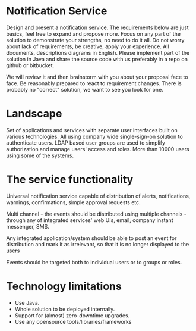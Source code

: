 Notification Service
=====================
Design and present a notification service. The requirements below are just basics, feel free to expand and propose more. Focus on any part of the solution to demonstrate your strengths, no need to do it all.  Do not worry about lack of requirements, be creative, apply your experience.  All documents, descriptions diagrams in English. Please implement part of the solution in Java and share the source code with us preferably in a repo on github or bitbucket. 

We will review it and then brainstorm with you about your proposal face to face. Be reasonably prepared to react to requirement changes. There is probably no "correct" solution, we want to see you look for one. 


Landscape 
=========
Set of applications and services with separate user interfaces built on various technologies.  All using company wide single-sign-on solution to authenticate users. LDAP based user groups are used to simplify authorization and manage users' access and roles. More than 10000 users using some of the systems.


The service functionality 
===========================
Universal notification service capable of distribution of alerts, notifications, warnings, confirmations, simple approval requests etc. 

Multi channel - the events should be distributed using multiple channels - through any of integrated services' web UIs, email, company instant messenger, SMS. 

Any integrated application/system should be able to post an event for distribution and mark it as irrelevant, so that it is no longer displayed to the users 

Events should be targeted both to individual users or to groups or roles. 


Technology limitations
=======================
- Use Java. 
- Whole solution to be deployed internally. 
- Support for (almost) zero-downtime upgrades.
- Use any opensource tools/libraries/frameworks
